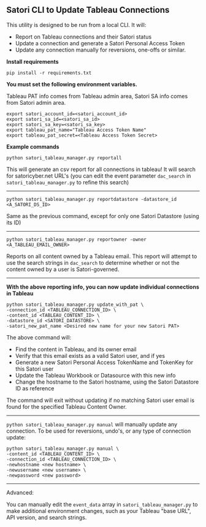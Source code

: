 ## Satori CLI to Update Tableau Connections

This utility is designed to be run from a local CLI. It will:

- Report on Tableau connections and their Satori status
- Update a connection and generate a Satori Personal Access Token
- Update any connection manually for reversions, one-offs or similar.

**Install requirements**

```pip install -r requirements.txt```

**You must set the following environment variables.**

Tableau PAT info comes from Tableau admin area, Satori SA info comes from Satori admin area.

```
export satori_account_id=<satori_account_id>
export satori_sa_id=<satori_sa_id>
export satori_sa_key=<satori_sa_key>
export tableau_pat_name="Tableau Access Token Name"
export tableau_pat_secret=<Tableau Access Token Secret>
```

**Example commands**

```python satori_tableau_manager.py reportall```

This will generate an csv report for all connections in tableau! It will search for satoricyber.net URL's 
(you can edit the event parameter ```dac_search``` in ```satori_tableau_manager.py``` to refine this search)

___

```python satori_tableau_manager.py reportdatastore -datastore_id <A_SATORI_DS_ID>```

Same as the previous command, except for only one Satori Datastore (using its ID)

___

```
python satori_tableau_manager.py reportowner -owner <A_TABLEAU_EMAIL_OWNER> 
```

Reports on all content owned by a Tableau email. This report will attempt to use the search strings in ```dac_search``` to determine whether or not the content owned by a user is Satori-governed.

___

**With the above reporting info, you can now update individual connections in Tableau**


```
python satori_tableau_manager.py update_with_pat \
-connection_id <TABLEAU_CONNECTION_ID> \
-content_id <TABLEAU_CONTENT_ID> \
-datastore_id <SATORI_DATASTORE> \
-satori_new_pat_name <Desired new name for your new Satori PAT>

```

The above command will:
- Find the content in Tableau, and its owner email
- Verify that this email exists as a valid Satori user, and if yes
- Generate a new Satori Personal Access TokenName and TokenKey for this Satori user
- Update the Tableau Workbook or Datasource with this new info
- Change the hostname to the Satori hostname, using the Satori Datastore ID as reference

The command will exit without updating if no matching Satori user email is found for the specified Tableau Content Owner.

___ 

```python satori_tableau_manager.py manual``` will manually update any connection. To be used for reversions, undo's, or any type of connection update:

```
python satori_tableau_manager.py manual \
-content_id <TABLEAU_CONTENT_ID> \
-connection_id <TABLEAU_CONNECTION_ID> \
-newhostname <new hostname> \
-newusername <new username> \
-newpassword <new password> 

```

___

Advanced: 

You can manually edit the ```event_data``` array in ```satori_tableau_manager.py``` to make additional environment changes, such as your Tableau "base URL", API version, and search strings.

